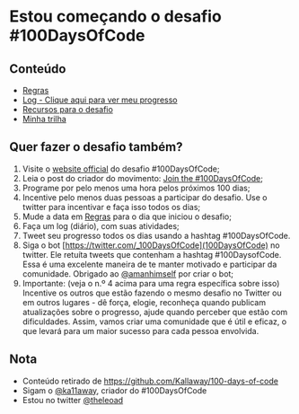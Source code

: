 # Estou começando o desafio #100DaysOfCode

## Conteúdo

* [Regras](https://#)
* [Log - Clique aqui para ver meu progresso](https://#)
* [Recursos para o desafio](https://#)
* [Minha trilha](https://#)

## Quer fazer o desafio também? 

1. Visite o [website official](http://100daysofcode.com/) do desafio #100DaysOfCode;
2. Leia o post do criador do movimento: [Join the #100DaysOfCode](https://medium.freecodecamp.com/join-the-100daysofcode-556ddb4579e4);
3. Programe por pelo menos uma hora pelos próximos 100 dias;
4. Incentive pelo menos duas pessoas a participar do desafio. Use o twitter para incentivar e faça isso todos os dias;
5. Mude a data em [Regras](https://#) para o dia que iniciou o desafio;
6. Faça um log (diário), com suas atividades;
7. Tweet seu progresso todos os dias usando a hashtag #100DaysOfCode.
8. Siga o bot [https://twitter.com/_100DaysOfCode](100DaysOfCode) no twitter. Ele retuíta tweets que contenham a hashtag #100DaysofCode. Essa é uma excelente maneira de te manter motivado e participar da comunidade. Obrigado ao [@amanhimself](https://twitter.com/amanhimself) por criar o bot;
9. Importante: (veja o n.º 4 acima para uma regra específica sobre isso) Incentive os outros que estão fazendo o mesmo desafio no Twitter ou em outros lugares - dê força, elogie, reconheça quando publicam atualizações sobre o progresso, ajude quando perceber que estão com dificuldades. Assim, vamos criar uma comunidade que é útil e eficaz, o que levará para um maior sucesso para cada pessoa envolvida.

## Nota
* Conteúdo retirado de https://github.com/Kallaway/100-days-of-code
* Sigam o [@ka11away](https://twitter.com/ka11away), criador do #100DaysOfCode
* Estou no twitter [@theleoad](https://twitter.com/theleoad)
